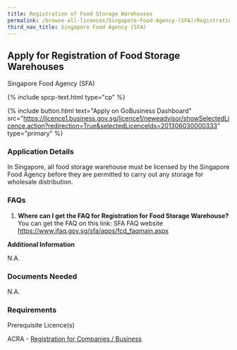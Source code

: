 ```yaml
---
title: Registration of Food Storage Warehouses
permalink: /browse-all-licences/Singapore-Food-Agency-(SFA)/Registration-of-Food-Storage-Warehouses
third_nav_title: Singapore Food Agency (SFA)
---
```


## Apply for Registration of Food Storage Warehouses

Singapore Food Agency (SFA)

{% include spcp-text.html type="cp" %}

{% include button.html text="Apply on GoBusiness Dashboard" src="https://licence1.business.gov.sg/licence1/neweadvisor/showSelectedLicence.action?redirection=True&selectedLicenceIds=201306030000333" type="primary" %}

### Application Details

<p>In Singapore, all food storage warehouse must be licensed by the Singapore Food Agency before they are permitted to carry out any storage for wholesale distribution.</p>
 <h3>FAQs</h3>
 <ol>
 <li><strong>Where can I get the FAQ for Registration for Food Storage Warehouse?</strong> <br />You can get the FAQ on this link: SFA FAQ website <a href="https://www.ifaq.gov.sg/sfa/apps/fcd_faqmain.aspx" target="_blank" rel="noopener">https://www.ifaq.gov.sg/sfa/apps/fcd_faqmain.aspx</a></li>
 </ol>

**Additional Information**

N.A.

### Documents Needed

N.A.

### Requirements

<p>Prerequisite Licence(s)</p>
 <p>ACRA - <a href="https://licence1.business.gov.sg/licence1/neweadvisor/showSelectedLicence.action?redirection=True&selectedLicenceIds=201301080000175" target="_blank" rel="noopener">Registration for Companies / Business</a></p>

